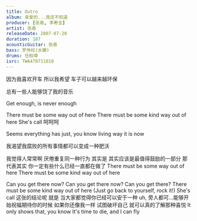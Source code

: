 ```yaml
---
title: Outro
album: 亲爱的...我还不知道
producer: [张悬, 李寿全]
artist: 张悬
releaseDate: 2007-07-20
duration: 187
acousticGuitar: 张悬
bass: 罗伟纶(水獭)
drums: 任柏璋
isrc: TWA470711010
---
```

因为我喜欢开车 所以我希望 车子可以越来越环保

总有一些人能够饶了我的音乐

Get enough, is never enough

There must be some way out of here
There must be some kind way out of here
She's call
呵呵呵

Seems everything has just, you know
living way it is now

我渴望我腐败的所有事情都可以变成一种肥沃

我觉得人常常啊 厌倦重复同一种行为
其实是 其实应该是最值得鼓励的一部分
那代表其实 你一定有些什么已经一直都在做了
There must be some way out of here
There must be some kind way out of here

Can you get there now?
Can you get there now?
Can you get there?
There must be some kind way out of here
(Just go back to yourself, rock it!)
She's call
这张的结论呢 就是 当大家都觉得你已经可以安于一种
uh, 旁人都可...能够开始祝福期待你的时候
如果你还像我一样 试图破坏自己 就可以真的了解那种喜悦
It only shows that, you know
It's time to die, and I can fly